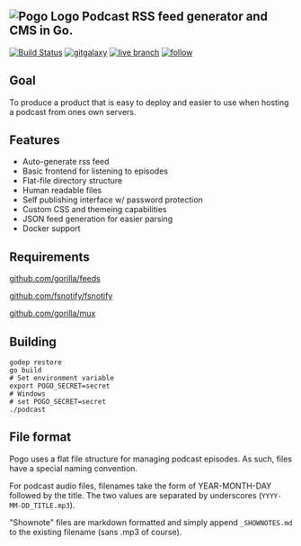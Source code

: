## ![Pogo Logo](https://cdn.rawgit.com/gmemstr/pogo/users/assets/web/static/logo-xs.png) Podcast RSS feed generator and CMS in Go.

[![Build Status](https://travis-ci.org/gmemstr/pogo.svg?branch=master)](https://travis-ci.org/gmemstr/pogo) [![gitgalaxy](https://img.shields.io/badge/website-gitgalaxy.com-blue.svg)](https://gitgalaxy.com) [![live branch](https://img.shields.io/badge/live-podcast.gitgalaxy.com-green.svg)](https://podcast.gitgalaxy.com) [![follow](https://img.shields.io/twitter/follow/gitgalaxy.svg?style=social&label=Follow)](https://twitter.com/gitgalaxy)

## Goal

To produce a product that is easy to deploy and easier to use when hosting a podcast from ones own servers. 

## Features

 * Auto-generate rss feed
 * Basic frontend for listening to episodes
 * Flat-file directory structure
 * Human readable files
 * Self publishing interface w/ password protection
 * Custom CSS and themeing capabilities
 * JSON feed generation for easier parsing
 * Docker support

## Requirements

[github.com/gorilla/feeds](https://github.com/gorilla/feeds)

[github.com/fsnotify/fsnotify](https://github.com/fsnotify/fsnotify)

[github.com/gorilla/mux](https://github.com/gorilla/mux)

## Building

```
godep restore
go build
# Set environment variable
export POGO_SECRET=secret
# Windows
# set POGO_SECRET=secret
./podcast
```

## File format

Pogo uses a flat file structure for managing podcast episodes. As such, files have a special naming convention.

For podcast audio files, filenames take the form of YEAR-MONTH-DAY followed by the title. The two values are
separated by underscores (`YYYY-MM-DD_TITLE.mp3`).

"Shownote" files are markdown formatted and simply append `_SHOWNOTES.md` to the existing filename (sans .mp3 of course). 
